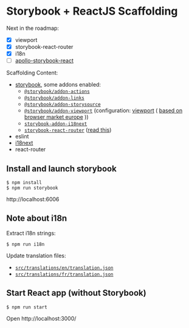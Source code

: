 # Storybook + ReactJS Scaffolding

Next in the roadmap:

- [x] viewport
- [x] storybook-react-router 
- [x] i18n
- [ ] [apollo-storybook-react](https://github.com/abhiaiyer91/apollo-storybook-decorator)

Scaffolding Content:

- [storybook](https://storybooks-official.netlify.com/), some addons enabled:
  - [`@storybook/addon-actions`](https://github.com/storybookjs/storybook/tree/master/addons/actions)
  - [`@storybook/addon-links`](https://github.com/storybookjs/storybook/tree/master/addons/links)
  - [`@storybook/addon-storysource`](https://github.com/storybookjs/storybook/tree/master/addons/storysource)
  - [`@storybook/addon-viewport`](https://github.com/storybookjs/storybook/tree/master/addons/viewport) (configuration: [viewport](.storybook/config.js) ( [based on browser market europe](https://gs.statcounter.com/screen-resolution-stats/desktop/europe) ))
  - [`storybook-addon-i18next`](https://github.com/fynncfchen/storybook-addon-i18next#readme)
  - [`storybook-react-router`](https://github.com/gvaldambrini/storybook-router) ([read this](stories/pages/README.md))
- eslint
- [i18next](https://github.com/i18next/i18next)
- react-router


## Install and launch storybook

```
$ npm install
$ npm run storybook
```

http://localhost:6006


## Note about i18n

Extract i18n strings:

```
$ npm run i18n
```

Update translation files:

- [`src/translations/en/translation.json`](src/translations/en/translation.json)
- [`src/translations/fr/translation.json`](src/translations/fr/translation.json)


## Start React app (without Storybook)

```
$ npm run start
```

Open http://localhost:3000/